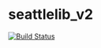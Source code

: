 # seattlelib_v2
[![Build Status](http://ec2-52-6-123-31.compute-1.amazonaws.com:8080/job/seattle/badge/icon)](http://ec2-52-6-123-31.compute-1.amazonaws.com:8080/job/seattle/)
